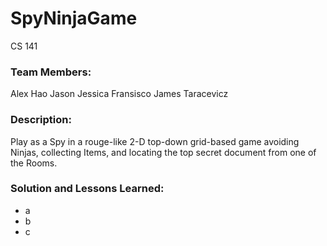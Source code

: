 # SpyNinjaGame

CS 141

### Team Members:

Alex
Hao
Jason
Jessica
Fransisco
James Taracevicz

### Description:

Play as a Spy in a rouge-like 2-D top-down grid-based game avoiding Ninjas, collecting Items,
and locating the top secret document from one of the Rooms.

### Solution and Lessons Learned:

* a
* b
* c
